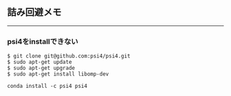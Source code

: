 ## 詰み回避メモ
---
### psi4をinstallできない
```
$ git clone git@github.com:psi4/psi4.git
$ sudo apt-get update
$ sudo apt-get upgrade
$ sudo apt-get install libomp-dev
```
```
conda install -c psi4 psi4
```
